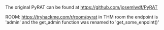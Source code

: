 The original PyRAT can be found at https://github.com/josemlwdf/PyRAT

ROOM: https://tryhackme.com/r/room/pyrat
in THM room the endpoint is 'admin' and the get_admin function was renamed to 'get_some_enpoint()'

